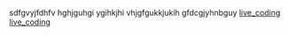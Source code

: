 sdfgvyjfdhfv
hghjguhgi
ygihkjhi
vhjgfgukkjukih
gfdcgjyhnbguy
[live_coding](prout)
[live_coding](prout)
